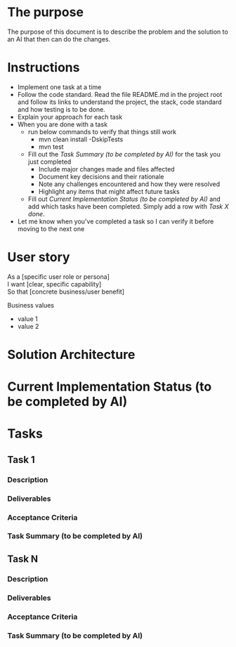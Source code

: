 # The purpose

The purpose of this document is to describe the problem and the solution to an AI that then can do the changes. 

# Instructions

* Implement one task at a time  
* Follow the code standard. Read the file README.md in the project root and follow its links to understand the project, the stack, code standard and how testing is to be done.  
* Explain your approach for each task  
* When you are done with a task   
  * run below commands to verify that things still work  
    * mvn clean install \-DskipTests  
    * mvn test  
  * Fill out the *Task Summary (to be completed by AI)* for the task you just completed  
    * Include major changes made and files affected  
    * Document key decisions and their rationale  
    * Note any challenges encountered and how they were resolved  
    * Highlight any items that might affect future tasks  
  * Fill out *Current Implementation Status (to be completed by AI)* and add which tasks have been completed. Simply add a row with *Task X done*.   
* Let me know when you've completed a task so I can verify it before moving to the next one

# User story

As a \[specific user role or persona\]  
I want \[clear, specific capability\]  
So that \[concrete business/user benefit\]

Business values

* value 1  
* value 2

# Solution Architecture

# Current Implementation Status (to be completed by AI)

# Tasks

## Task 1

### Description

### Deliverables

### Acceptance Criteria

### Task Summary (to be completed by AI)

## Task N

### Description

### Deliverables

### Acceptance Criteria

### Task Summary (to be completed by AI)